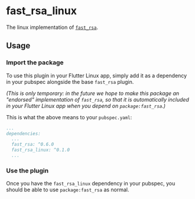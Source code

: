 # fast_rsa_linux

The linux implementation of [`fast_rsa`][1].

## Usage

### Import the package

To use this plugin in your Flutter Linux app, simply add it as a dependency in
your pubspec alongside the base `fast_rsa` plugin.

_(This is only temporary: in the future we hope to make this package an
"endorsed" implementation of `fast_rsa`, so that it is automatically
included in your Flutter Linux app when you depend on `package:fast_rsa`.)_

This is what the above means to your `pubspec.yaml`:

```yaml
...
dependencies:
  ...
  fast_rsa: ^0.6.0
  fast_rsa_linux: ^0.1.0
  ...
```

### Use the plugin

Once you have the `fast_rsa_linux` dependency in your pubspec, you should
be able to use `package:fast_rsa` as normal.

[1]: ../fast_rsa/README.md
